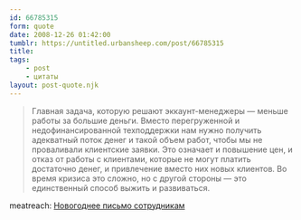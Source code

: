 ```yaml
---
id: 66785315
form: quote
date: 2008-12-26 01:42:00
tumblr: https://untitled.urbansheep.com/post/66785315
title: 
tags:
    - post
    - цитаты
layout: post-quote.njk
---
```


<blockquote>
Главная задача, которую решают эккаунт-менеджеры&nbsp;— меньше работы за большие деньги. Вместо перегруженной и недофинансированной техподдержки нам нужно получить адекватный поток денег и такой объем работ, чтобы мы не проваливали клиентские заявки. Это означает и повышение цен, и отказ от работы с клиентами, которые не могут платить достаточно денег, и привлечение вместо них новых клиентов. Во время кризиса это сложно, но с другой стороны&nbsp;— это единственный способ выжить и развиваться.
</blockquote>

meatreach: <a href="http://meatreach.livejournal.com/301878.html">Новогоднее письмо сотрудникам</a>
